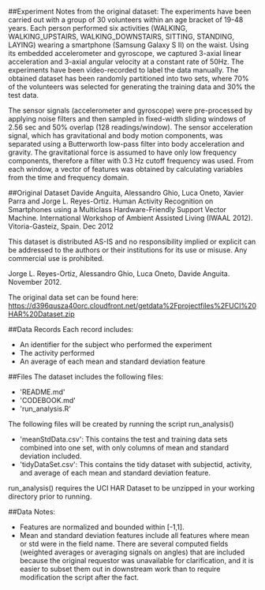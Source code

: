 ##Experiment Notes from the original dataset:
The experiments have been carried out with a group of 30 volunteers within an age bracket of 19-48 years. Each person performed six activities (WALKING, WALKING_UPSTAIRS, WALKING_DOWNSTAIRS, SITTING, STANDING, LAYING) wearing a smartphone (Samsung Galaxy S II) on the waist. Using its embedded accelerometer and gyroscope, we captured 3-axial linear acceleration and 3-axial angular velocity at a constant rate of 50Hz. The experiments have been video-recorded to label the data manually. The obtained dataset has been randomly partitioned into two sets, where 70% of the volunteers was selected for generating the training data and 30% the test data. 

The sensor signals (accelerometer and gyroscope) were pre-processed by applying noise filters and then sampled in fixed-width sliding windows of 2.56 sec and 50% overlap (128 readings/window). The sensor acceleration signal, which has gravitational and body motion components, was separated using a Butterworth low-pass filter into body acceleration and gravity. The gravitational force is assumed to have only low frequency components, therefore a filter with 0.3 Hz cutoff frequency was used. From each window, a vector of features was obtained by calculating variables from the time and frequency domain.


##Original Dataset
Davide Anguita, Alessandro Ghio, Luca Oneto, Xavier Parra and Jorge L. Reyes-Ortiz. Human Activity Recognition on Smartphones using a Multiclass Hardware-Friendly Support Vector Machine. International Workshop of Ambient Assisted Living (IWAAL 2012). Vitoria-Gasteiz, Spain. Dec 2012

This dataset is distributed AS-IS and no responsibility implied or explicit can be addressed to the authors or their institutions for its use or misuse. Any commercial use is prohibited.

Jorge L. Reyes-Ortiz, Alessandro Ghio, Luca Oneto, Davide Anguita. November 2012.

The original data set can be found here:
https://d396qusza40orc.cloudfront.net/getdata%2Fprojectfiles%2FUCI%20HAR%20Dataset.zip


##Data Records
Each record includes:
* An identifier for the subject who performed the experiment
* The activity performed
* An average of each mean and standard deviation feature


##Files
The dataset includes the following files:
* 'README.md'
* 'CODEBOOK.md'
* 'run_analysis.R'

The following files will be created by running the script run_analysis()
* 'meanStdData.csv': This contains the test and training data sets combined into one set, with only columns of mean and standard deviation included.
* 'tidyDataSet.csv': This contains the tidy dataset with subjectid, activity, and average of each mean and standard deviation feature.

run_analysis() requires the UCI HAR Dataset to be unzipped in your working directory prior to running.

##Data Notes:
* Features are normalized and bounded within [-1,1].
* Mean and standard deviation features include all features where mean or std were in the field name.  There are several computed fields (weighted averages or averaging signals on angles) that are included because the original requestor was  unavailable for clarification, and it is easier to subset them out in downstream work than to require modification the script after the fact.
